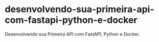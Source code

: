 # desenvolvendo-sua-primeira-api-com-fastapi-python-e-docker
Desenvolvendo sua Primeira API com FastAPI, Python e Docker.
